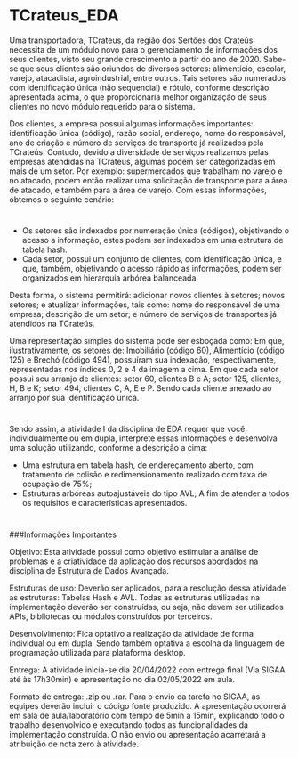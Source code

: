 # TCrateus_EDA

Uma transportadora, TCrateus, da região dos Sertões dos Crateús necessita de um módulo novo
para o gerenciamento de informações dos seus clientes, visto seu grande crescimento a partir
do ano de 2020. Sabe-se que seus clientes são oriundos de diversos setores: alimentício, escolar,
varejo, atacadista, agroindustrial, entre outros. Tais setores são numerados com identificação
única (não sequencial) e rótulo, conforme descrição apresentada acima, o que proporcionaria
melhor organização de seus clientes no novo módulo requerido para o sistema.

Dos clientes, a empresa possui algumas informações importantes: identificação única (código),
razão social, endereço, nome do responsável, ano de criação e número de serviços de transporte
já realizados pela TCrateús. Contudo, devido a diversidade de serviços realizamos pelas
empresas atendidas na TCrateús, algumas podem ser categorizadas em mais de um setor. Por
exemplo: supermercados que trabalham no varejo e no atacado, podem então realizar uma
solicitação de transporte para a área de atacado, e também para a área de varejo.
Com essas informações, obtemos o seguinte cenário:
#
- Os setores são indexados por numeração única (códigos), objetivando o acesso a
informação, estes podem ser indexados em uma estrutura de tabela hash.
- Cada setor, possui um conjunto de clientes, com identificação única, e que, também,
objetivando o acesso rápido as informações, podem ser organizados em hierarquia
arbórea balanceada.

Desta forma, o sistema permitirá: adicionar novos clientes à setores; novos setores; e
atualizar informações, tais como: nome do responsável de uma empresa; descrição de
um setor; e número de serviços de transportes já atendidos na TCrateús.

Uma representação simples do sistema pode ser esboçada como:
Em que, ilustrativamente, os setores de: Imobiliário (código 60), Alimentício (código 125) e
Brechó (código 494), possuíram sua indexação, respectivamente, representadas nos índices 0,
2 e 4 da imagem a cima. Em que cada setor possui seu arranjo de clientes: setor 60, clientes B
e A; setor 125, clientes, H, B e K; setor 494, clientes C, A, E e P. Sendo cada cliente anexado ao
arranjo por sua identificação única.
#
Sendo assim, a atividade I da disciplina de EDA requer que você, individualmente ou em dupla,
interprete essas informações e desenvolva uma solução utilizando, conforme a descrição a
cima:
- Uma estrutura em tabela hash, de endereçamento aberto, com tratamento de colisão
e redimensionamento realizado com taxa de ocupação de 75%;
- Estruturas arbóreas autoajustáveis do tipo AVL;
A fim de atender a todos os requisitos e características apresentados.

#
###Informações Importantes

Objetivo: Esta atividade possui como objetivo estimular a análise de problemas e a criatividade
da aplicação dos recursos abordados na disciplina de Estrutura de Dados Avançada.

Estruturas de uso: Deverão ser aplicados, para a resolução dessa atividade as estruturas:
Tabelas Hash e AVL. Todas as estruturas utilizadas na implementação deverão ser construídas,
ou seja, não devem ser utilizados APIs, bibliotecas ou módulos construídos por terceiros.

Desenvolvimento: Fica optativo a realização da atividade de forma individual ou em dupla.
Sendo também optativa a escolha da linguagem de programação utilizada para plataforma
desktop.

Entrega: A atividade inicia-se dia 20/04/2022 com entrega final (Via SIGAA até às 17h30min) e
apresentação no dia 02/05/2022 em aula.

Formato de entrega: .zip ou .rar. Para o envio da tarefa no SIGAA, as equipes deverão incluir o
código fonte produzido. A apresentação ocorrerá em sala de aula/laboratório com tempo de
5min a 15min, explicando todo o trabalho desenvolvido e executando todos as funcionalidades
da implementação construída. O não envio ou apresentação acarretará a atribuição de nota zero
à atividade.
